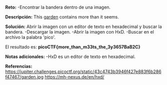 
**Reto:**
-Encontrar la bandera dentro de una imagen.

**Descripción:**
This [garden](https://jupiter.challenges.picoctf.org/static/43c4743b3946f427e883f6b286f47467/garden.jpg) contains more than it seems.

**Solución:**
Abrir la imagen con un editor de texto en hexadecimal y buscar la bandera.
-Descargar la imagen.
-Abrir la imagen con HxD.
-Buscar en el archivo la palabra 'pico'.

El resultado es: **picoCTF{more_than_m33ts_the_3y3657BaB2C}**

**Notas adicionales:**
-HxD es un editor de texto en hexadecimal.

**Referencias:**
https://jupiter.challenges.picoctf.org/static/43c4743b3946f427e883f6b286f47467/garden.jpg
https://mh-nexus.de/en/hxd/